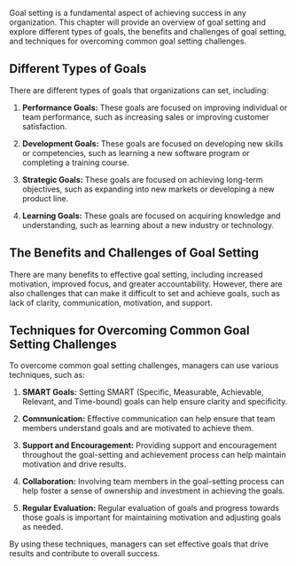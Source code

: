 
Goal setting is a fundamental aspect of achieving success in any organization. This chapter will provide an overview of goal setting and explore different types of goals, the benefits and challenges of goal setting, and techniques for overcoming common goal setting challenges.

Different Types of Goals
------------------------

There are different types of goals that organizations can set, including:

1. **Performance Goals:** These goals are focused on improving individual or team performance, such as increasing sales or improving customer satisfaction.

2. **Development Goals:** These goals are focused on developing new skills or competencies, such as learning a new software program or completing a training course.

3. **Strategic Goals:** These goals are focused on achieving long-term objectives, such as expanding into new markets or developing a new product line.

4. **Learning Goals:** These goals are focused on acquiring knowledge and understanding, such as learning about a new industry or technology.

The Benefits and Challenges of Goal Setting
-------------------------------------------

There are many benefits to effective goal setting, including increased motivation, improved focus, and greater accountability. However, there are also challenges that can make it difficult to set and achieve goals, such as lack of clarity, communication, motivation, and support.

Techniques for Overcoming Common Goal Setting Challenges
--------------------------------------------------------

To overcome common goal setting challenges, managers can use various techniques, such as:

1. **SMART Goals:** Setting SMART (Specific, Measurable, Achievable, Relevant, and Time-bound) goals can help ensure clarity and specificity.

2. **Communication:** Effective communication can help ensure that team members understand goals and are motivated to achieve them.

3. **Support and Encouragement:** Providing support and encouragement throughout the goal-setting and achievement process can help maintain motivation and drive results.

4. **Collaboration:** Involving team members in the goal-setting process can help foster a sense of ownership and investment in achieving the goals.

5. **Regular Evaluation:** Regular evaluation of goals and progress towards those goals is important for maintaining motivation and adjusting goals as needed.

By using these techniques, managers can set effective goals that drive results and contribute to overall success.
